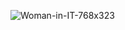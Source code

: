 
![Woman-in-IT-768x323](https://github.com/raginiyampalli/raginiyampalli/assets/7003556/33fbff64-4bb4-4913-9307-c5bd71af58dc)





<!---
raginiyampalli/raginiyampalli is a ✨ special ✨ repository because its `README.md` (this file) appears on your GitHub profile.
You can click the Preview link to take a look at your changes.
--->

